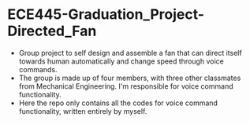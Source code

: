 # ECE445-Graduation_Project-Directed_Fan
 - Group project to self design and assemble a fan that can direct itself towards human automatically and change speed through voice commands.
 - The group is made up of four members, with three other classmates from Mechanical Engineering. I'm responsible for voice command functionality. 
 - Here the repo only contains all the codes for voice command functionality, written entirely by myself.
